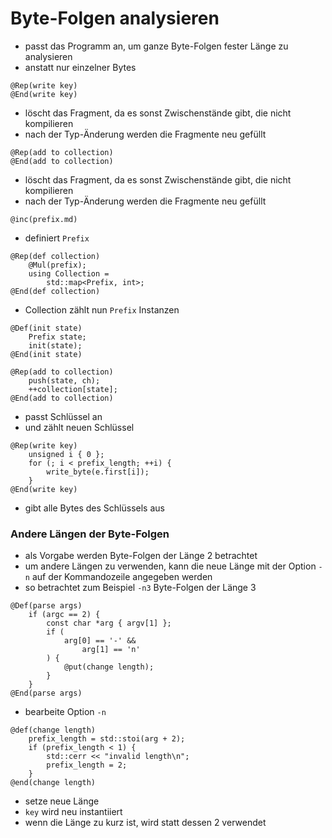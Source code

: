 # Byte-Folgen analysieren
* passt das Programm an, um ganze Byte-Folgen fester Länge zu analysieren
* anstatt nur einzelner Bytes

```
@Rep(write key)
@End(write key)
```
* löscht das Fragment, da es sonst Zwischenstände gibt, die nicht
  kompilieren
* nach der Typ-Änderung werden die Fragmente neu gefüllt

```
@Rep(add to collection)
@End(add to collection)
```
* löscht das Fragment, da es sonst Zwischenstände gibt, die nicht
  kompilieren
* nach der Typ-Änderung werden die Fragmente neu gefüllt

```
@inc(prefix.md)
```
* definiert `Prefix`

```
@Rep(def collection)
	@Mul(prefix);
	using Collection =
		std::map<Prefix, int>;
@End(def collection)
```
* Collection zählt nun `Prefix` Instanzen

```
@Def(init state)
	Prefix state;
	init(state);
@End(init state)
```

```
@Rep(add to collection)
	push(state, ch);
	++collection[state];
@End(add to collection)
```
* passt Schlüssel an
* und zählt neuen Schlüssel 

```
@Rep(write key)
	unsigned i { 0 };
	for (; i < prefix_length; ++i) {
		write_byte(e.first[i]);
	}
@End(write key)
```
* gibt alle Bytes des Schlüssels aus

### Andere Längen der Byte-Folgen
* als Vorgabe werden Byte-Folgen der Länge 2 betrachtet
* um andere Längen zu verwenden, kann die neue Länge mit der Option
  `-n` auf der Kommandozeile angegeben werden
* so betrachtet zum Beispiel `-n3` Byte-Folgen der Länge 3

```
@Def(parse args)
	if (argc == 2) {
		const char *arg { argv[1] };
		if (
			arg[0] == '-' &&
				arg[1] == 'n'
		) {
			@put(change length);
		}
	}
@End(parse args)
```
* bearbeite Option `-n`

```
@def(change length)
	prefix_length = std::stoi(arg + 2);
	if (prefix_length < 1) {
		std::cerr << "invalid length\n";
		prefix_length = 2;
	}
@end(change length)
```
* setze neue Länge
* `key` wird neu instantiiert
* wenn die Länge zu kurz ist, wird statt dessen 2 verwendet
